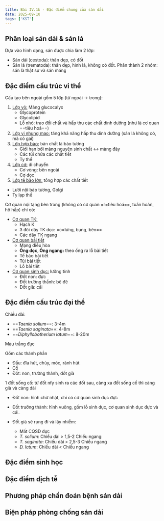```yaml
---
title: Bài IV.1b - Đặc điểm chung của sán dải
date: 2025-09-10
tags: ['KST']
---
```


## Phân loại sán dải & sán lá

Dựa vào hình dạng, sán được chia làm 2 lớp:

- Sán dải (cestoda): thân dẹp, có đốt
- Sán lá (trematoda): thân dẹp, hình lá, không có đốt. Phân thành 2 nhóm: sán là thật sự và sán máng

## Đặc điểm cấu trúc vi thể

Cấu tạo bên ngoài gồm 5 lớp (từ ngoài -> trong):

1. <u>Lớp vỏ:</u> Màng glucocalyx
    - Glycoprotein
    - Glycolipid
    - Lỗ nhỏ: trao đổi chất và hấp thu các chất dinh dưỡng (như là cơ quan ==tiêu hoá==)
2. <u>Lớp vi nhung mao:</u> tăng khả năng hấp thu dinh dưỡng (sán lá không có, mà có gai)
3. <u>Lớp hợp bào:</u> bản chất là bào tương
    - Giới hạn bởi màng nguyên sinh chất <-> màng đáy
    - Các túi chứa các chất tiết
    - Ty thể
4. <u>Lớp cơ:</u> di chuyển
    - Cơ vòng: bên ngoài
    - Cơ dọc
5. <u>Lớp tế bào lớn:</u> tổng hợp các chất tiết

- Lưới nội bào tương, Golgi
- Ty lạp thể

Cơ quan nội tạng bên trong (không có cơ quan =r=tiêu hoá==, tuần hoàn, hô hấp) chỉ có:

- <u>Cơ quan TK:</u>
  - Hạch K
  - 3 đôi dây TK dọc: =c=lưng, bụng, bên==
  - Các dây TK ngang
- <u>Cơ quan bài tiết</u>
  - Mạng điều hòa
  - **Ống dọc, Ống ngang:** theo ống ra lỗ bài tiết
  - Tế bào bài tiết
  - Túi bài tiết
  - Lỗ bài tiết
- <u>Cơ quan sinh dục:</u> lưỡng tính
  - Đốt non: đực
  - Đốt trưởng thầnh: bê đê
  - Đốt già: cái

## Đặc điểm cấu trúc đại thể

Chiều dài:

- ==*Taenia solium*==: 3-4m
- ==*Taenia saginata*==: 4-8m
- ==*Diphyllobotherium latum*==: 8-20m

Màu trắng đục

Gồm các thành phần

- Đầu: đĩa hút, chủy, móc, rãnh hút
- Cổ
- Đốt: non, trưởng thành, đốt già

1 đốt sống cổ: từ đốt nfy sinh ra các đốt sau, càng xa đốt sống cổ thì càng già và càng dài

- Đốt non: hình chữ nhật, chỉ có cơ quan sinh dục đực
- Đốt trưởng thành: hình vuông, gồm lỗ sinh dục, cơ quan sinh dục đực và cái.

- Đốt già sẽ rụng đi và lây nhiễm:
  - Mất CQSD đực
  - *T. solium*: Chiều dài > 1,5-2 Chiều ngang
  - *T. saginata*: Chiều dài > 2,5-3 Chiều ngang
  - *D. latum*: Chiều dài < Chiều ngang

## Đặc điểm sinh học

## Đặc điểm dịch tễ

## Phương pháp chẩn đoán bệnh sán dải

## Biện pháp phòng chống sán dải
